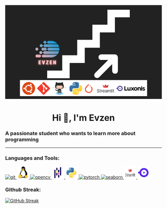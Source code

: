 ![](./media/Evzen_profile.png)
---

<h1 align="center">Hi 👋, I'm Evzen</h1>

<h3 align="left">A passionate student who wants to learn more about programming</h3>

---

<h3 align="left">Languages and Tools:</h3>
<p align="left">
<a href="https://git-scm.com/" target="_blank" rel="noreferrer"> <img src="https://www.vectorlogo.zone/logos/git-scm/git-scm-icon.svg" alt="git" width="40" height="40"/>
</a> 
<a href="https://www.linux.org/" target="_blank" rel="noreferrer"> <img src="https://raw.githubusercontent.com/devicons/devicon/master/icons/linux/linux-original.svg" alt="linux" width="40" height="40"/>
</a> 
<a href="https://opencv.org/" target="_blank" rel="noreferrer">
<img src="https://www.vectorlogo.zone/logos/opencv/opencv-icon.svg" alt="opencv" width="40" height="40"/>
</a>
<a href="https://pandas.pydata.org/" target="_blank" rel="noreferrer">
<img src="https://raw.githubusercontent.com/devicons/devicon/2ae2a900d2f041da66e950e4d48052658d850630/icons/pandas/pandas-original.svg" alt="pandas" width="40" height="40"/>
</a>
<a href="https://www.python.org" target="_blank" rel="noreferrer"> <img src="https://raw.githubusercontent.com/devicons/devicon/master/icons/python/python-original.svg" alt="python" width="40" height="40"/> 
</a>
<a href="https://pytorch.org/" target="_blank" rel="noreferrer">
<img src="https://www.vectorlogo.zone/logos/pytorch/pytorch-icon.svg" alt="pytorch" width="40" height="40"/>
</a>
<a href="https://seaborn.pydata.org/" target="_blank" rel="noreferrer">
<img src="https://seaborn.pydata.org/_images/logo-mark-lightbg.svg" alt="seaborn" width="40" height="40"/>
</a>
<a href="https://streamlit.io/" target="_blank" rel="noreferrer">
<img src="./media/streamlit_logo.png"width="40" height="40"/>
</a>
<a href="https://www.luxonis.com/" target="_blank" rel="noreferrer">
<img src="./media/luxonis_logo.png"width="40" height="40"/>
</a>
</p>

### Github Streak:

[![GitHub Streak](https://streak-stats.demolab.com?user=Evzen-T&theme=dracula&hide_border=true&border_radius=5&date_format=j%20M%5B%20Y%5D&mode=weekly&fire=760000)](https://git.io/streak-stats)